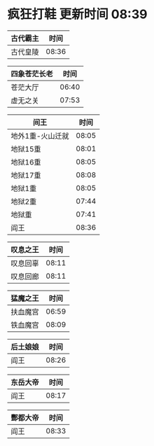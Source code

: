 # 疯狂打鞋 更新时间 08:39

| 古代霸主   | 时间    |
|--------|-------|
| 古代皇陵 | 08:36 |

| 四象苍茫长老   | 时间    |
|--------|-------|
| 苍茫大厅 | 06:40 |
| 虚无之关 | 07:53 |

| 间王   | 时间    |
|--------|-------|
| 地外1重-火山迁就 | 08:05 |
| 地狱15重 | 08:01 |
| 地狱16重 | 08:05 |
| 地狱17重 | 08:08 |
| 地狱1重 | 08:05 |
| 地狱2重 | 07:44 |
| 地狱重 | 07:41 |
| 阎王 | 08:36 |

| 叹息之王   | 时间    |
|--------|-------|
| 叹息回辜 | 08:11 |
| 叹息回廊 | 08:11 |

| 猛魔之王   | 时间    |
|--------|-------|
| 扶血魔宫 | 06:59 |
| 铁血魔宫 | 08:09 |

| 后土娘娘   | 时间    |
|--------|-------|
| 阎王 | 08:26 |

| 东岳大帝   | 时间    |
|--------|-------|
| 阎王 | 08:17 |

| 酆都大帝   | 时间    |
|--------|-------|
| 阎王 | 08:33 |